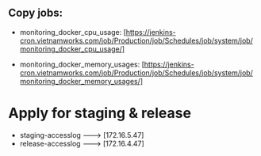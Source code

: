 ## Copy jobs:

- monitoring_docker_cpu_usage: [https://jenkins-cron.vietnamworks.com/job/Production/job/Schedules/job/system/job/monitoring_docker_cpu_usage/]

- monitoring_docker_memory_usages: [https://jenkins-cron.vietnamworks.com/job/Production/job/Schedules/job/system/job/monitoring_docker_memory_usages/]

# Apply for staging & release
 - staging-accesslog  ---> [172.16.5.47]
 - release-accesslog  ---> [172.16.4.47]
